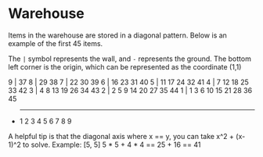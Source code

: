 # Warehouse

Items in the warehouse are stored in a diagonal pattern. Below is an example of the first 45 items.

The `|` symbol represents the wall, and `-` represents the ground. The bottom left corner is the origin,
which can be represented as the coordinate (1,1)

9 | 37
8 | 29 38
7 | 22 30 39
6 | 16 23 31 40
5 | 11 17 24 32 41
4 | 7  12 18 25 33 42
3 | 4  8  13 19 26 34 43
2 | 2  5  9  14 20 27 35 44
1 | 1  3  6  10 15 21 28 36 45
  * -  -  -  -  -  -  -  -  -
    1  2  3  4  5  6  7  8  9

A helpful tip is that the diagonal axis where x == y, you can take x^2 + (x-1)^2 to solve.
Example: [5, 5]
5 * 5 + 4 * 4 == 25 + 16 == 41